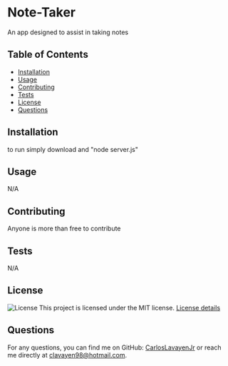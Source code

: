 # Note-Taker

An app designed to assist in taking notes

## Table of Contents
- [Installation](#installation)
- [Usage](#usage)
- [Contributing](#contributing)
- [Tests](#tests)
- [License](#license)
- [Questions](#questions)

## Installation
to run simply download and "node server.js"

## Usage
N/A

## Contributing
Anyone is more than free to contribute 

## Tests
N/A


## License
![License](https://img.shields.io/badge/license-MIT-blue.svg)
This project is licensed under the MIT license. [License details](https://opensource.org/licenses/MIT)


## Questions
For any questions, you can find me on GitHub: [CarlosLavayenJr](https://github.com/CarlosLavayenJr) or reach me directly at clavayen98@hotmail.com.
